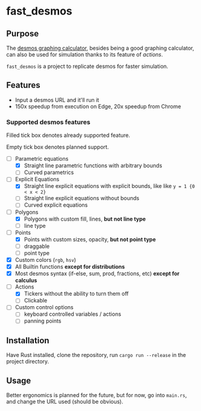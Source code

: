 # fast_desmos

## Purpose

The [desmos graphing calculator](https://www.desmos.com/), besides being a good graphing calculator, can also be used
for simulation thanks to its feature of *actions*.

`fast_desmos` is a project to replicate desmos for faster simulation.

## Features

- Input a desmos URL and it'll run it
- 150x speedup from execution on Edge, 20x speedup from Chrome

### Supported desmos features

Filled tick box denotes already supported feature.

Empty tick box denotes planned support.

- [ ] Parametric equations
    - [x] Straight line parametric functions with arbitrary bounds
    - [ ] Curved parametrics
- [ ] Explicit Equations
    - [x] Straight line explicit equations with explicit bounds, like like `y = 1 {0 < x < 2}`
    - [ ] Straight line explicit equations without bounds
    - [ ] Curved explicit equations
- [ ] Polygons
    - [x] Polygons with custom fill, lines, **but not line type**
    - [ ] line type
- [ ] Points
    - [x] Points with custom sizes, opacity, **but not point type**
    - [ ] draggable
    - [ ] point type
- [x] Custom colors (`rgb`, `hsv`)
- [x] All Builtin functions **except for distributions**
- [x] Most desmos syntax (if-else, sum, prod, fractions, etc) **except for calculus**
- [ ] Actions
    - [x] Tickers without the ability to turn them off
    - [ ] Clickable
- [ ] Custom control options
    - [ ] keyboard controlled variables / actions
    - [ ] panning points

## Installation

Have Rust installed, clone the repository, run `cargo run --release` in the project directory.

## Usage

Better ergonomics is planned for the future, but for now, go into `main.rs`, and change the URL used (should be
obvious).
